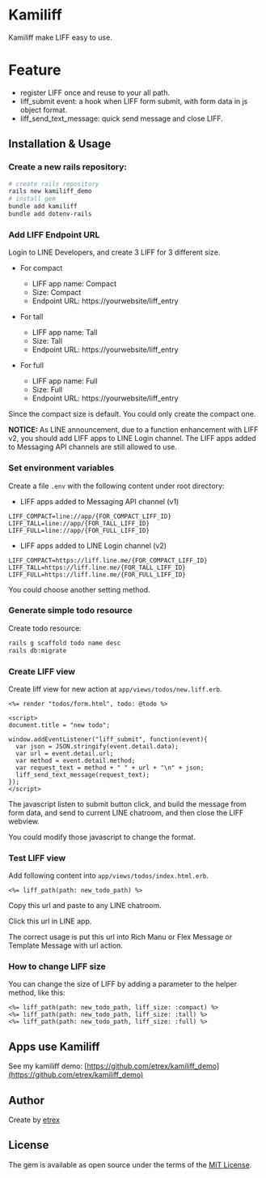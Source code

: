 # Kamiliff
Kamiliff make LIFF easy to use.

# Feature
- register LIFF once and reuse to your all path.
- liff_submit event: a hook when LIFF form submit, with form data in js object format.
- liff_send_text_message: quick send message and close LIFF.

## Installation & Usage
### Create a new rails repository:

```bash
# create rails repository
rails new kamiliff_demo
# install gem
bundle add kamiliff
bundle add dotenv-rails
```

### Add LIFF Endpoint URL
Login to LINE Developers, and create 3 LIFF for 3 different size.

- For compact
  - LIFF app name: Compact
  - Size: Compact
  - Endpoint URL: https://yourwebsite/liff_entry

- For tall
  - LIFF app name: Tall
  - Size: Tall
  - Endpoint URL: https://yourwebsite/liff_entry

- For full
  - LIFF app name: Full
  - Size: Full
  - Endpoint URL: https://yourwebsite/liff_entry

Since the compact size is default. You could only create the compact one.

**NOTICE:** As LINE announcement, due to a function enhancement with LIFF v2, you should add LIFF apps to LINE Login channel. The LIFF apps added to Messaging API channels are still allowed to use.

### Set environment variables
Create a file `.env` with the following content under root directory:

- LIFF apps added to Messaging API channel (v1)
```
LIFF_COMPACT=line://app/{FOR_COMPACT_LIFF_ID}
LIFF_TALL=line://app/{FOR_TALL_LIFF_ID}
LIFF_FULL=line://app/{FOR_FULL_LIFF_ID}
```

- LIFF apps added to LINE Login channel (v2)
```
LIFF_COMPACT=https://liff.line.me/{FOR_COMPACT_LIFF_ID}
LIFF_TALL=https://liff.line.me/{FOR_TALL_LIFF_ID}
LIFF_FULL=https://liff.line.me/{FOR_FULL_LIFF_ID}
```

You could choose another setting method.

### Generate simple todo resource
Create todo resource:

```bash
rails g scaffold todo name desc
rails db:migrate
```

### Create LIFF view
Create liff view for new action at `app/views/todos/new.liff.erb`.

```
<%= render "todos/form.html", todo: @todo %>

<script>
document.title = "new todo";

window.addEventListener("liff_submit", function(event){
  var json = JSON.stringify(event.detail.data);
  var url = event.detail.url;
  var method = event.detail.method;
  var request_text = method + " " + url + "\n" + json;
  liff_send_text_message(request_text);
});
</script>
```

The javascript listen to submit button click, and build the message from form data, and send to current LINE chatroom, and then close the LIFF webview.

You could modify those javascript to change the format.

### Test LIFF view
Add following content into `app/views/todos/index.html.erb`.

```
<%= liff_path(path: new_todo_path) %>
```

Copy this url and paste to any LINE chatroom.

Click this url in LINE app.

The correct usage is put this url into Rich Manu or Flex Message or Template Message with url action.

### How to change LIFF size
You can change the size of LIFF by adding a parameter to the helper method, like this:

```
<%= liff_path(path: new_todo_path, liff_size: :compact) %>
<%= liff_path(path: new_todo_path, liff_size: :tall) %>
<%= liff_path(path: new_todo_path, liff_size: :full) %>
```

## Apps use Kamiliff
See my kamiliff demo: [https://github.com/etrex/kamiliff_demo](https://github.com/etrex/kamiliff_demo)

## Author
Create by [etrex](https://etrex.tw)

## License
The gem is available as open source under the terms of the [MIT License](https://opensource.org/licenses/MIT).
